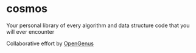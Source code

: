 # cosmos
Your personal library of every algorithm and data structure code that you will ever encounter

Collaborative effort by [OpenGenus](https://github.com/opengenus)
